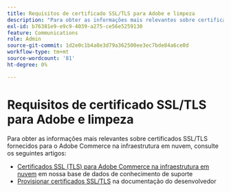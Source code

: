```yaml
---
title: Requisitos de certificado SSL/TLS para Adobe e limpeza
description: "Para obter as informações mais relevantes sobre certificados SSL/TLS fornecidos para o Adobe Commerce na infraestrutura em nuvem, consulte os seguintes artigos:"
exl-id: b76381e9-e9c9-4039-a275-ce56e5259130
feature: Communications
role: Admin
source-git-commit: 1d2e0c1b4a8e3d79a362500ee3ec7bde84a6ce0d
workflow-type: tm+mt
source-wordcount: '81'
ht-degree: 0%

---
```


# Requisitos de certificado SSL/TLS para Adobe e limpeza

Para obter as informações mais relevantes sobre certificados SSL/TLS fornecidos para o Adobe Commerce na infraestrutura em nuvem, consulte os seguintes artigos:

* [Certificados SSL (TLS) para Adobe Commerce na infraestrutura em nuvem](/help/how-to/general/ssl-tls-certificates-for-magento-commerce-cloud-faq.md) em nossa base de dados de conhecimento de suporte
* [Provisionar certificados SSL/TLS](https://devdocs.magento.com/cloud/cdn/configure-fastly.html#provision-ssltls-certificates) na documentação do desenvolvedor
